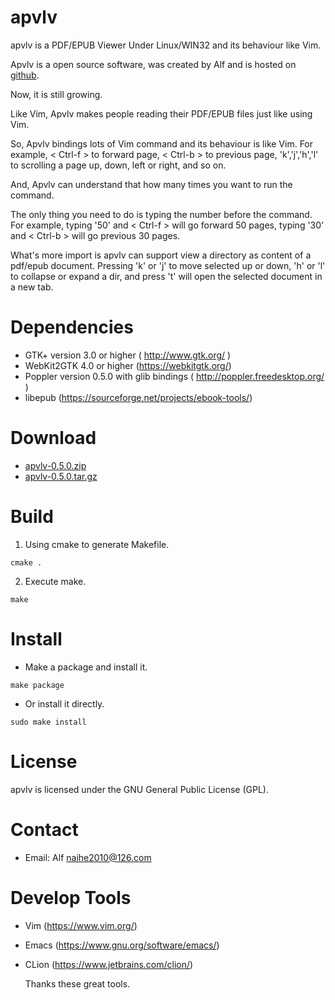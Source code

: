 # apvlv

apvlv is a PDF/EPUB Viewer Under Linux/WIN32 and its behaviour like Vim.

Apvlv is a open source software, was created by Alf and is hosted on [github](https://github.com/naihe2010/apvlv).

Now, it is still growing.

Like Vim, Apvlv makes people reading their PDF/EPUB files just like using Vim.

So, Apvlv bindings lots of Vim command and its behaviour is like Vim. For example, < Ctrl-f > to forward page, < Ctrl-b > to previous page, 'k','j','h','l' to scrolling a page up, down, left or right, and so on.

And, Apvlv can understand that how many times you want to run the command.

The only thing you need to do is typing the number before the command. For example, typing '50' and < Ctrl-f > will go forward 50 pages, typing '30' and < Ctrl-b > will go previous 30 pages.

What's more import is apvlv can support view a directory as content of a pdf/epub document. Pressing 'k' or 'j' to move selected up or down, 'h' or 'l' to collapse or expand a dir, and press 't' will open the selected document in a new tab.

# Dependencies

+ GTK+ version 3.0 or higher ( http://www.gtk.org/ )
+ WebKit2GTK 4.0 or higher (https://webkitgtk.org/)
+ Poppler version 0.5.0 with glib bindings ( http://poppler.freedesktop.org/ )
+ libepub (https://sourceforge.net/projects/ebook-tools/)

# Download

+ [apvlv-0.5.0.zip](https://github.com/naihe2010/apvlv/archive/v0.5.0.zip)
+ [apvlv-0.5.0.tar.gz](https://github.com/naihe2010/apvlv/archive/v0.5.0.tar.gz)

# Build

1. Using cmake to generate Makefile.
```
cmake .
```
2. Execute make.
```
make
```

# Install

+ Make a package and install it.
```
make package
```
+ Or install it directly.
```
sudo make install
```


# License

apvlv is licensed under the GNU General Public License (GPL).

# Contact
+ Email: Alf [naihe2010@126.com](mailto:naihe2010@126.com)

# Develop Tools
+ Vim (https://www.vim.org/)
+ Emacs (https://www.gnu.org/software/emacs/)
+ CLion (https://www.jetbrains.com/clion/)

  Thanks these great tools.
